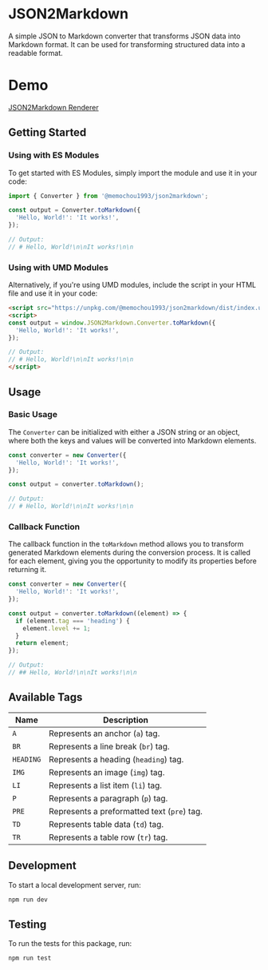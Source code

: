 # JSON2Markdown

A simple JSON to Markdown converter that transforms JSON data into Markdown format. It can be used for transforming structured data into a readable format.

# Demo

[JSON2Markdown Renderer](https://memochou1993.github.io/json2markdown-converter/)

## Getting Started

### Using with ES Modules

To get started with ES Modules, simply import the module and use it in your code:

```js
import { Converter } from '@memochou1993/json2markdown';

const output = Converter.toMarkdown({
  'Hello, World!': 'It works!',
});

// Output:
// # Hello, World!\n\nIt works!\n\n
```

### Using with UMD Modules

Alternatively, if you're using UMD modules, include the script in your HTML file and use it in your code:

```html
<script src="https://unpkg.com/@memochou1993/json2markdown/dist/index.umd.js"></script>
<script>
const output = window.JSON2Markdown.Converter.toMarkdown({
  'Hello, World!': 'It works!',
});

// Output:
// # Hello, World!\n\nIt works!\n\n
</script>
```

## Usage

### Basic Usage

The `Converter` can be initialized with either a JSON string or an object, where both the keys and values will be converted into Markdown elements.

```js
const converter = new Converter({
  'Hello, World!': 'It works!',
});

const output = converter.toMarkdown();

// Output:
// # Hello, World!\n\nIt works!\n\n
```

### Callback Function

The callback function in the `toMarkdown` method allows you to transform generated Markdown elements during the conversion process. It is called for each element, giving you the opportunity to modify its properties before returning it.

```js
const converter = new Converter({
  'Hello, World!': 'It works!',
});

const output = converter.toMarkdown((element) => {
  if (element.tag === 'heading') {
    element.level += 1;
  }
  return element;
});

// Output:
// ## Hello, World!\n\nIt works!\n\n
```

## Available Tags

| Name | Description |
| --- | --- |
| `A` | Represents an anchor (`a`) tag. |
| `BR` | Represents a line break (`br`) tag. |
| `HEADING` | Represents a heading (`heading`) tag. |
| `IMG` | Represents an image (`img`) tag. |
| `LI` | Represents a list item (`li`) tag. |
| `P` | Represents a paragraph (`p`) tag. |
| `PRE` | Represents a preformatted text (`pre`) tag. |
| `TD` | Represents table data (`td`) tag. |
| `TR` | Represents a table row (`tr`) tag. |

## Development

To start a local development server, run:

```bash
npm run dev
```

## Testing

To run the tests for this package, run:

```bash
npm run test
```
